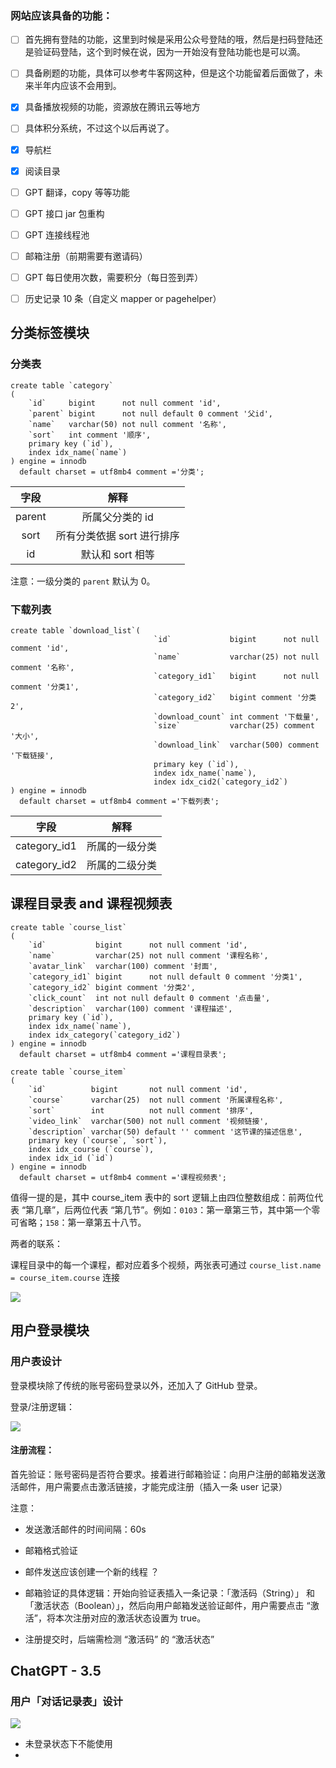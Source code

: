 ### 网站应该具备的功能：

+ [ ] 首先拥有登陆的功能，这里到时候是采用公众号登陆的哦，然后是扫码登陆还是验证码登陆，这个到时候在说，因为一开始没有登陆功能也是可以滴。
+ [ ] 具备刷题的功能，具体可以参考牛客网这种，但是这个功能留着后面做了，未来半年内应该不会用到。
+ [x] 具备播放视频的功能，资源放在腾讯云等地方
+ [ ] 具体积分系统，不过这个以后再说了。
+ [x] 导航栏
+ [x] 阅读目录
+ [ ] GPT 翻译，copy 等等功能
+ [ ] GPT 接口 jar 包重构
+ [ ] GPT 连接线程池
+ [ ] 邮箱注册（前期需要有邀请码）
+ [ ] GPT 每日使用次数，需要积分（每日签到弄）
+ [ ] 历史记录 10 条（自定义 mapper or pagehelper） 



## 分类标签模块

### 分类表

```mysql
create table `category`
(
    `id`     bigint      not null comment 'id',
    `parent` bigint      not null default 0 comment '父id',
    `name`   varchar(50) not null comment '名称',
    `sort`   int comment '顺序',
    primary key (`id`),
  	index idx_name(`name`)
) engine = innodb
  default charset = utf8mb4 comment ='分类';
```

|  字段  |            解释            |
| :----: | :------------------------: |
| parent |      所属父分类的 id       |
|  sort  | 所有分类依据 sort 进行排序 |
|   id   |      默认和 sort 相等      |

注意：一级分类的 `parent` 默认为 0。

### 下载列表

```mysql
create table `download_list`(
                                `id`             bigint      not null comment 'id',
                                `name`           varchar(25) not null comment '名称',
                                `category_id1`   bigint      not null comment '分类1',
                                `category_id2`   bigint comment '分类2',
                                `download_count` int comment '下载量',
                                `size`           varchar(25) comment '大小',
                                `download_link`  varchar(500) comment '下载链接',
                                primary key (`id`),
                                index idx_name(`name`),
                                index idx_cid2(`category_id2`)
) engine = innodb
  default charset = utf8mb4 comment ='下载列表';
```

| 字段         | 解释           |
| ------------ | -------------- |
| category_id1 | 所属的一级分类 |
| category_id2 | 所属的二级分类 |

## 课程目录表 and 课程视频表

```mysql
create table `course_list`
(
    `id`           bigint      not null comment 'id',
    `name`         varchar(25) not null comment '课程名称',
    `avatar_link`  varchar(100) comment '封面',
    `category_id1` bigint      not null default 0 comment '分类1',
    `category_id2` bigint comment '分类2',
    `click_count`  int not null default 0 comment '点击量',
    `description`  varchar(100) comment '课程描述',
    primary key (`id`),
    index idx_name(`name`),
    index idx_category(`category_id2`)
) engine = innodb
  default charset = utf8mb4 comment ='课程目录表';
```

```mysql
create table `course_item`
(
    `id`          bigint       not null comment 'id',
    `course`      varchar(25)  not null comment '所属课程名称',
    `sort`        int          not null comment '排序',
    `video_link`  varchar(500) not null comment '视频链接',
    `description` varchar(50) default '' comment '这节课的描述信息',
    primary key (`course`, `sort`),
    index idx_course (`course`),
    index idx_id (`id`)
) engine = innodb
  default charset = utf8mb4 comment ='课程视频表';
```

值得一提的是，其中 course_item 表中的 sort 逻辑上由四位整数组成：前两位代表 “第几章”，后两位代表 “第几节”。例如：`0103`：第一章第三节，其中第一个零可省略；`158`：第一章第五十八节。

两者的联系：

课程目录中的每一个课程，都对应着多个视频，两张表可通过 `course_list.name = course_item.course` 连接

![](https://xiaoj-1309630359.cos.ap-nanjing.myqcloud.com/202303051639281.png)

## 用户登录模块

### 用户表设计

登录模块除了传统的账号密码登录以外，还加入了 GitHub 登录。

登录/注册逻辑：

![](https://xiaoj-1309630359.cos.ap-nanjing.myqcloud.com/202304072100370.png)

#### 注册流程：

首先验证：账号密码是否符合要求。接着进行邮箱验证：向用户注册的邮箱发送激活邮件，用户需要点击激活链接，才能完成注册（插入一条 user 记录）

注意：

  + 发送激活邮件的时间间隔：60s

  + 邮箱格式验证

  + 邮件发送应该创建一个新的线程 ？

  + 邮箱验证的具体逻辑：开始向验证表插入一条记录：「激活码（String）」 和 「激活状态（Boolean）」，然后向用户邮箱发送验证邮件，用户需要点击 “激活”，将本次注册对应的激活状态设置为 true。

  + 注册提交时，后端需检测 “激活码” 的 “激活状态”

    



## ChatGPT - 3.5

### 用户「对话记录表」设计

![](https://xiaoj-1309630359.cos.ap-nanjing.myqcloud.com/202304072123514.png)



+ 未登录状态下不能使用
+ 

